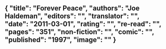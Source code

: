 {
 "title": "Forever Peace",
 "authors": "Joe Haldeman",
 "editors": "",
 "translator": "",
 "date": "2011-03-01",
 "rating": "",
 "re-read": "",
 "pages": "351",
 "non-fiction": "",
 "comic": "",
 "published": "1997",
 "image": ""
}
---

